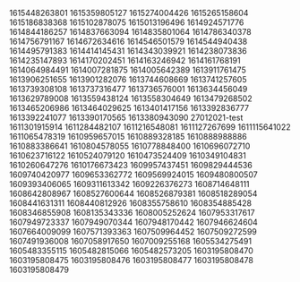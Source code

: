 1615448263801
1615359805127
1615274004426
1615265158604
1615186838368
1615102878075
1615013196496
1614924571776
1614844186257
1614837663094
1614835801064
1614786340378
1614756791167
1614672634616
1614546501579
1614544940438
1614495791383
1614414145431
1614343039921
1614238073836
1614235147893
1614170202451
1614163246942
1614161768191
1614064984491
1614007281875
1614005642389
1613911761475
1613906251655
1613901282076
1613744608669
1613741257605
1613739308108
1613737316477
1613736576001
1613634456049
1613629789008
1613559438124
1613558304649
1613479268502
1613465206986
1613464029625
1613401417156
1613392836777
1613392241077
1613390170565
1613380943090
27012021-test
1611301915914
1611284482107
1611216548081
1611127267699
1611115641022
1611065478319
1610959657015
1610889328185
1610888988886
1610883386641
1610804578055
1610778848400
1610696072710
1610623716122
1610524079120
1610473524409
1610349104831
1610260647276
1610176673423
1609957437451
1609829444536
1609740420977
1609653362772
1609569924015
1609480800507
1609393406065
1609311613342
1609226376273
1608714648111
1608642808967
1608527600644
1608526879381
1608518289054
1608441631311
1608440812926
1608355758610
1608354885428
1608346855908
1608135343336
1608005252624
1607953317617
1607949723337
1607949070344
1607948170442
1607946624604
1607664009099
1607571393363
1607509964452
1607509272599
1607491936008
1607058917650
1607009255168
1605534275491
1605483355115
1605482815066
1605482573205
1603195808470
1603195808475
1603195808476
1603195808477
1603195808478
1603195808479
